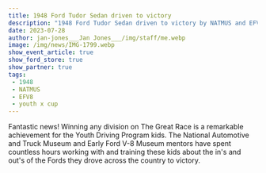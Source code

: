 ```yaml
---
title: 1948 Ford Tudor Sedan driven to victory
description: "1948 Ford Tudor Sedan driven to victory by NATMUS and EFV8 youth X-Cup Team"
date: 2023-07-28
author: jan-jones___Jan Jones___/img/staff/me.webp
image: /img/news/IMG-1799.webp
show_event_article: true
show_ford_store: true
show_partner: true
tags: 
 - 1948
 - NATMUS
 - EFV8
 - youth x cup
---
```


Fantastic news! Winning any division on The Great Race is a remarkable achievement for the Youth Driving Program kids. The National Automotive and Truck Museum and Early Ford V-8 Museum mentors have spent countless hours working with and training these kids about the in's and out's of the Fords they drove across the country to victory.

